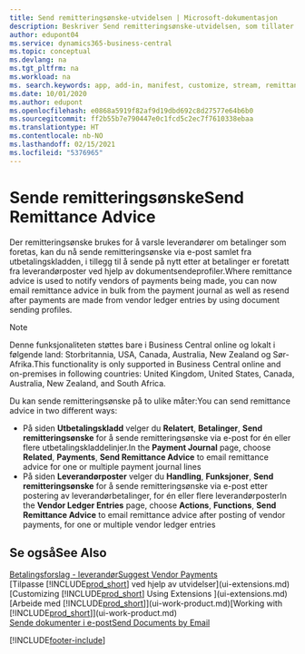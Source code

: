 ```yaml
---
title: Send remitteringsønske-utvidelsen | Microsoft-dokumentasjon
description: Beskriver Send remitteringsønske-utvidelsen, som tillater at remitteringsønsker sendes via e-post og sendes på nytt fra utbetalingskladden og leverandørposter.
author: edupont04
ms.service: dynamics365-business-central
ms.topic: conceptual
ms.devlang: na
ms.tgt_pltfrm: na
ms.workload: na
ms. search.keywords: app, add-in, manifest, customize, stream, remittance, advice
ms.date: 10/01/2020
ms.author: edupont
ms.openlocfilehash: e0868a5919f82af9d19dbd692c8d27577e64b6b0
ms.sourcegitcommit: ff2b55b7e790447e0c1fcd5c2ec7f7610338ebaa
ms.translationtype: HT
ms.contentlocale: nb-NO
ms.lasthandoff: 02/15/2021
ms.locfileid: "5376965"
---
```

# <a name="send-remittance-advice"></a><span data-ttu-id="eac26-103">Sende remitteringsønske</span><span class="sxs-lookup"><span data-stu-id="eac26-103">Send Remittance Advice</span></span>

<span data-ttu-id="eac26-104">Der remitteringsønske brukes for å varsle leverandører om betalinger som foretas, kan du nå sende remitteringsønske via e-post samlet fra utbetalingskladden, i tillegg til å sende på nytt etter at betalinger er foretatt fra leverandørposter ved hjelp av dokumentsendeprofiler.</span><span class="sxs-lookup"><span data-stu-id="eac26-104">Where remittance advice is used to notify vendors of payments being made, you can now email remittance advice in bulk from the payment journal as well as resend after payments are made from vendor ledger entries by using document sending profiles.</span></span>

> [!NOTE]
> <span data-ttu-id="eac26-105">Denne funksjonaliteten støttes bare i Business Central online og lokalt i følgende land: Storbritannia, USA, Canada, Australia, New Zealand og Sør-Afrika.</span><span class="sxs-lookup"><span data-stu-id="eac26-105">This functionality is only supported in Business Central online and on-premises in following countries: United Kingdom, United States, Canada, Australia, New Zealand, and South Africa.</span></span>  

<span data-ttu-id="eac26-106">Du kan sende remitteringsønske på to ulike måter:</span><span class="sxs-lookup"><span data-stu-id="eac26-106">You can send remittance advice in two different ways:</span></span>

* <span data-ttu-id="eac26-107">På siden **Utbetalingskladd** velger du **Relatert**, **Betalinger**, **Send remitteringsønske** for å sende remitteringsønske via e-post for én eller flere utbetalingskladdelinjer.</span><span class="sxs-lookup"><span data-stu-id="eac26-107">In the **Payment Journal** page, choose **Related**, **Payments**, **Send Remittance Advice** to email remittance advice for one or multiple payment journal lines</span></span>
* <span data-ttu-id="eac26-108">På siden **Leverandørposter** velger du **Handling**, **Funksjoner**, **Send remitteringsønske** for å sende remitteringsønske via e-post etter postering av leverandørbetalinger, for én eller flere leverandørposter</span><span class="sxs-lookup"><span data-stu-id="eac26-108">In the **Vendor Ledger Entries** page, choose **Actions**, **Functions**, **Send Remittance Advice** to email remittance advice after posting of vendor payments, for one or multiple vendor ledger entries</span></span>

## <a name="see-also"></a><span data-ttu-id="eac26-109">Se også</span><span class="sxs-lookup"><span data-stu-id="eac26-109">See Also</span></span>

[<span data-ttu-id="eac26-110">Betalingsforslag - leverandør</span><span class="sxs-lookup"><span data-stu-id="eac26-110">Suggest Vendor Payments</span></span>](payables-how-suggest-vendor-payments.md)  
<span data-ttu-id="eac26-111">[Tilpasse [!INCLUDE[prod_short](includes/prod_short.md)] ved hjelp av utvidelser](ui-extensions.md)</span><span class="sxs-lookup"><span data-stu-id="eac26-111">[Customizing [!INCLUDE[prod_short](includes/prod_short.md)] Using Extensions ](ui-extensions.md)</span></span>  
<span data-ttu-id="eac26-112">[Arbeide med [!INCLUDE[prod_short](includes/prod_short.md)]](ui-work-product.md)</span><span class="sxs-lookup"><span data-stu-id="eac26-112">[Working with [!INCLUDE[prod_short](includes/prod_short.md)]](ui-work-product.md)</span></span>  
[<span data-ttu-id="eac26-113">Sende dokumenter i e-post</span><span class="sxs-lookup"><span data-stu-id="eac26-113">Send Documents by Email</span></span>](ui-how-send-documents-email.md)  


[!INCLUDE[footer-include](includes/footer-banner.md)]